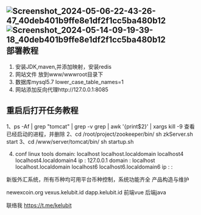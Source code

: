 ![Screenshot_2024-05-06-22-43-26-47_40deb401b9ffe8e1df2f1cc5ba480b12](https://github.com/vueyi/vueyi/assets/130923270/3e6b6ef0-df15-4e93-bae8-e1874f48f57a)
![Screenshot_2024-05-14-09-19-39-18_40deb401b9ffe8e1df2f1cc5ba480b12](https://github.com/vueyi/vueyi/assets/130923270/80acd004-fa5d-42e0-a52b-9156d12f9bdb)
部署教程
--------------------------
1. 安装JDK,maven,并添加映射，安装redis
2. 网站文件 放到www/wwwroot目录下
3. 数据库mysql5.7  lower_case_table_names=1
4. 网站添加反向代理http://127.0.0.1:8085


重启后打开任务教程
--------------------------
1、ps -Af | grep "tomcat" | grep -v grep | awk '{print$2}' | xargs kill -9   查看已经启动的进程，并删除
2、cd /root/project/zookeeper/bin/
   sh zkServer.sh start
3、cd /www/server/tomcat/bin/
   sh startup.sh

4. conf linux tools
  domain: localhost localhost.localdomain localhost4 localhost4.localdomain4
   ip : 127.0.0.1
  domain : localhost localhost.localdomain localhost6 localhost6.localdomain6
   ip : :


新版外汇系统，所有币种均可用平台币种控制，系统功能齐全
产品构造与维护

newexcoin.org
vexus.kelubit.id
dapp.kelubit.id
前端vue
后端java




   联络我
   https://t.me/kelubit

<!---
vueyi/vueyi is a ✨ special ✨ repository because its `README.md` (this file) appears on your GitHub profile.
You can click the Preview link to take a look at your changes.
--->
